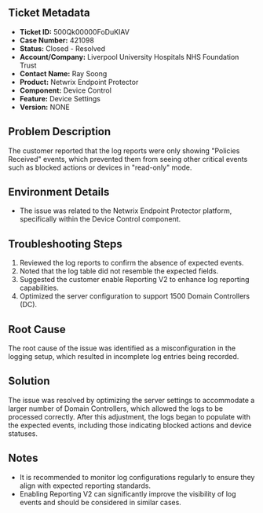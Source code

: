 ## Ticket Metadata
- **Ticket ID:** 500Qk00000FoDuKIAV
- **Case Number:** 421098
- **Status:** Closed - Resolved
- **Account/Company:** Liverpool University Hospitals NHS Foundation Trust
- **Contact Name:** Ray Soong
- **Product:** Netwrix Endpoint Protector
- **Component:** Device Control
- **Feature:** Device Settings
- **Version:** NONE

## Problem Description
The customer reported that the log reports were only showing "Policies Received" events, which prevented them from seeing other critical events such as blocked actions or devices in "read-only" mode.

## Environment Details
- The issue was related to the Netwrix Endpoint Protector platform, specifically within the Device Control component.

## Troubleshooting Steps
1. Reviewed the log reports to confirm the absence of expected events.
2. Noted that the log table did not resemble the expected fields.
3. Suggested the customer enable Reporting V2 to enhance log reporting capabilities.
4. Optimized the server configuration to support 1500 Domain Controllers (DC).

## Root Cause
The root cause of the issue was identified as a misconfiguration in the logging setup, which resulted in incomplete log entries being recorded.

## Solution
The issue was resolved by optimizing the server settings to accommodate a larger number of Domain Controllers, which allowed the logs to be processed correctly. After this adjustment, the logs began to populate with the expected events, including those indicating blocked actions and device statuses.

## Notes
- It is recommended to monitor log configurations regularly to ensure they align with expected reporting standards.
- Enabling Reporting V2 can significantly improve the visibility of log events and should be considered in similar cases.